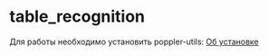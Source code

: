# table_recognition

Для работы необходимо установить poppler-utils: <a href="https://pypi.org/project/pdf2image/">Об установке</a>
